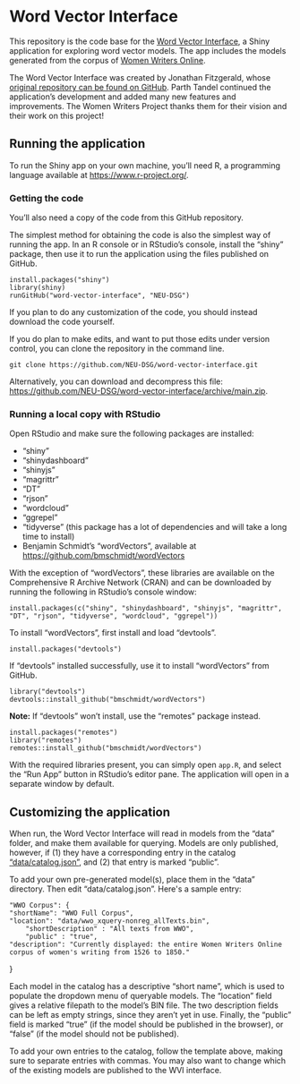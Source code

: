 # Word Vector Interface

This repository is the code base for the [Word Vector Interface](http://lab.wwp.northeastern.edu/tool/), a Shiny application for exploring word vector models. The app includes the models generated from the corpus of [Women Writers Online](https://wwp.northeastern.edu/wwo/).

The Word Vector Interface was created by Jonathan Fitzgerald, whose [original repository can be found on GitHub](https://github.com/jonathandfitzgerald/wwp-w2vonline). Parth Tandel continued the application’s development and added many new features and improvements. The Women Writers Project thanks them for their vision and their work on this project!

## Running the application

To run the Shiny app on your own machine, you’ll need R, a programming language available at <https://www.r-project.org/>.

### Getting the code

You’ll also need a copy of the code from this GitHub repository.

The simplest method for obtaining the code is also the simplest way of running the app. In an R console or in RStudio’s console, install the “shiny” package, then use it to run the application using the files published on GitHub.

	install.packages("shiny")
	library(shiny)
	runGitHub("word-vector-interface", "NEU-DSG")

If you plan to do any customization of the code, you should instead download the code yourself.

If you do plan to make edits, and want to put those edits under version control, you can clone the repository in the command line.

	git clone https://github.com/NEU-DSG/word-vector-interface.git

Alternatively, you can download and decompress this file: <https://github.com/NEU-DSG/word-vector-interface/archive/main.zip>.


### Running a local copy with RStudio

Open RStudio and make sure the following packages are installed:

* “shiny”
* “shinydashboard”
* “shinyjs”
* “magrittr”
* “DT”
* “rjson”
* “wordcloud”
* “ggrepel”
* “tidyverse” (this package has a lot of dependencies and will take a long time to install)
* Benjamin Schmidt’s “wordVectors”, available at <https://github.com/bmschmidt/wordVectors>

With the exception of “wordVectors”, these libraries are available on the Comprehensive R Archive Network (CRAN) and can be downloaded by running the following in RStudio’s console window:

	install.packages(c("shiny", "shinydashboard", "shinyjs", "magrittr", "DT", "rjson", "tidyverse", "wordcloud", "ggrepel"))

To install “wordVectors”, first install and load “devtools”.

	install.packages("devtools")

If “devtools” installed successfully, use it to install “wordVectors” from GitHub.

	library("devtools")
	devtools::install_github("bmschmidt/wordVectors")

**Note:** If “devtools” won’t install, use the “remotes” package instead.

	install.packages("remotes")
	library("remotes")
	remotes::install_github("bmschmidt/wordVectors")

With the required libraries present, you can simply open `app.R`, and select the “Run App” button in RStudio’s editor pane. The application will open in a separate window by default.

<!--### Publishing to Shinyapps.io
*I haven’t done this part myself, but [the instructions](http://shiny.rstudio.com/articles/shinyapps.html) seem pretty straightforward.*-->


## Customizing the application

When run, the Word Vector Interface will read in models from the “data” folder, and make them available for querying. Models are only published, however, if (1) they have a corresponding entry in the catalog [“data/catalog.json”](https://github.com/NEU-DSG/word-vector-interface/blob/main/data/catalog.json), and (2) that entry is marked “public”.

To add your own pre-generated model(s), place them in the “data” directory. Then edit “data/catalog.json”. Here's a sample entry:

	"WWO Corpus": {
    "shortName": "WWO Full Corpus",
    "location": "data/wwo_xquery-nonreg_allTexts.bin",
	    "shortDescription" : "All texts from WWO",
	    "public" : "true",  
    "description": "Currently displayed: the entire Women Writers Online corpus of women's writing from 1526 to 1850."
  }

Each model in the catalog has a descriptive “short name”, which is used to populate the dropdown menu of queryable models. The “location” field gives a relative filepath to the model’s BIN file. The two description fields can be left as empty strings, since they aren’t yet in use. Finally, the “public” field is marked “true” (if the model should be published in the browser), or “false” (if the model should not be published).

To add your own entries to the catalog, follow the template above, making sure to separate entries with commas. You may also want to change which of the existing models are published to the WVI interface.
